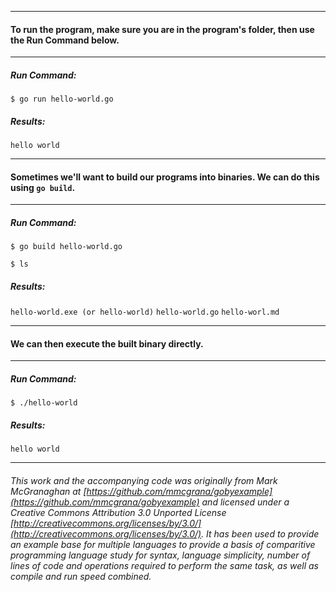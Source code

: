 ___
#### To run the program, make sure you are in the program's folder, then use the Run Command below.
___
##### Run Command:

`$ go run hello-world.go`

##### Results:

`hello world`
___
#### Sometimes we'll want to build our programs into binaries. We can do this using `go build`.
___
##### Run Command:

`$ go build hello-world.go`

`$ ls`

##### Results:

`hello-world.exe (or hello-world)`
`hello-world.go`
`hello-worl.md`
___
#### We can then execute the built binary directly.

___
##### Run Command:

`$ ./hello-world`

##### Results:

`hello world`

___

###### This work and the accompanying code was originally from Mark McGranaghan at [https://github.com/mmcgrana/gobyexample](https://github.com/mmcgrana/gobyexample) and licensed under a Creative Commons Attribution 3.0 Unported License [http://creativecommons.org/licenses/by/3.0/](http://creativecommons.org/licenses/by/3.0/). It has been used to provide an example base for multiple languages to provide a basis of comparitive programming language study for syntax, language simplicity, number of lines of code and operations required to perform the same task, as well as compile and run speed combined.